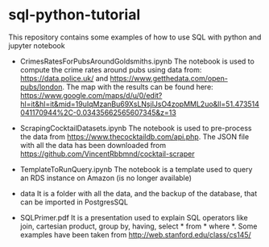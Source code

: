 # sql-python-tutorial
This repository contains some examples of how to use SQL with python and jupyter notebook

* CrimesRatesForPubsAroundGoldsmiths.ipynb 
The notebook is used to compute the crime rates around pubs using data from: 
https://data.police.uk/ and
https://www.getthedata.com/open-pubs/london. 
The map with the results can be found here: https://www.google.com/maps/d/u/0/edit?hl=it&hl=it&mid=19uIqMzanBu69XsLNsjlJsO4zopMML2uo&ll=51.473514041170944%2C-0.03435662565607345&z=13


* ScrapingCocktailDatasets.ipynb
The notebook is used to pre-process the data from https://www.thecocktaildb.com/api.php. The JSON file with all the data has been downloaded 
from https://github.com/VincentRbbmnd/cocktail-scraper

* TemplateToRunQuery.ipynb
The notebook is a template used to query an RDS instance on Amazon (is no longer available) 

* data
It is a folder with all the data, and the backup of the database, that can be imported in PostgresSQL

* SQLPrimer.pdf
It is a presentation used to explain SQL operators like join, cartesian product, group by, having, select * from * where *.
Some examples have been taken from http://web.stanford.edu/class/cs145/

